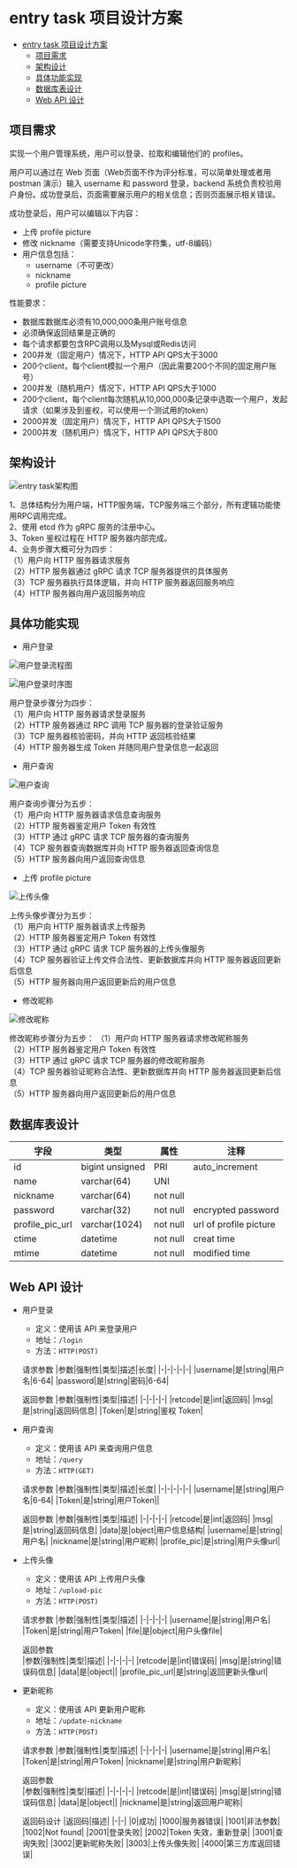 # entry task 项目设计方案

- [entry task 项目设计方案](#entry-task-项目设计方案)
  - [项目需求](#项目需求)
  - [架构设计](#架构设计)
  - [具体功能实现](#具体功能实现)
  - [数据库表设计](#数据库表设计)
  - [Web API 设计](#web-api-设计)

## 项目需求

实现一个用户管理系统，用户可以登录、拉取和编辑他们的 profiles。

用户可以通过在 Web 页面（Web页面不作为评分标准，可以简单处理或者用 postman 演示）输入 username 和 password 登录，backend 系统负责校验用户身份。成功登录后，页面需要展示用户的相关信息；否则页面展示相关错误。

成功登录后，用户可以编辑以下内容：

- 上传 profile picture
- 修改 nickname（需要支持Unicode字符集，utf-8编码）
- 用户信息包括：
  - username（不可更改）
  - nickname
  - profile picture

性能要求：

- 数据库数据库必须有10,000,000条用户账号信息
- 必须确保返回结果是正确的
- 每个请求都要包含RPC调用以及Mysql或Redis访问
- 200并发（固定用户）情况下，HTTP API QPS大于3000
- 200个client，每个client模拟一个用户（因此需要200个不同的固定用户账号）
- 200并发（随机用户）情况下，HTTP API QPS大于1000
- 200个client，每个client每次随机从10,000,000条记录中选取一个用户，发起请求（如果涉及到鉴权，可以使用一个测试用的token）
- 2000并发（固定用户）情况下，HTTP API QPS大于1500
- 2000并发（随机用户）情况下，HTTP API QPS大于800

## 架构设计

![entry task架构图](文档材料/entry_task架构图.drawio.png)

1、总体结构分为用户端，HTTP服务端，TCP服务端三个部分，所有逻辑功能使用RPC调用完成。  
2、使用 etcd 作为 gRPC 服务的注册中心。  
3、Token 鉴权过程在 HTTP 服务器内部完成。  
4、业务步骤大概可分为四步：  
（1）用户向 HTTP 服务器请求服务  
（2）HTTP 服务器通过 gRPC 请求 TCP 服务器提供的具体服务  
（3）TCP 服务器执行具体逻辑，并向 HTTP 服务器返回服务响应  
（4）HTTP 服务器向用户返回服务响应  

## 具体功能实现

- 用户登录

![用户登录流程图](文档材料/用户登录流程图.drawio.png)

![用户登录时序图](文档材料/用户登录v2_删除分支.drawio.png)

用户登录步骤分为四步：  
（1）用户向 HTTP 服务器请求登录服务  
（2）HTTP 服务器通过 RPC 调用 TCP 服务器的登录验证服务  
（3）TCP 服务器核验密码，并向 HTTP 返回核验结果  
（4）HTTP 服务器生成 Token 并随同用户登录信息一起返回  

- 用户查询

![用户查询](文档材料/用户查询.drawio.png)

用户查询步骤分为五步：  
（1）用户向 HTTP 服务器请求信息查询服务  
（2）HTTP 服务器鉴定用户 Token 有效性  
（3）HTTP 通过 gRPC 请求 TCP 服务器的查询服务  
（4）TCP 服务器查询数据库并向 HTTP 服务器返回查询信息  
（5）HTTP 服务器向用户返回查询信息  

- 上传 profile picture

![上传头像](文档材料/上传头像.drawio.png)

上传头像步骤分为五步：  
（1）用户向 HTTP 服务器请求上传服务  
（2）HTTP 服务器鉴定用户 Token 有效性  
（3）HTTP 通过 gRPC 请求 TCP 服务器的上传头像服务  
（4）TCP 服务器验证上传文件合法性、更新数据库并向 HTTP 服务器返回更新后信息  
（5）HTTP 服务器向用户返回更新后的用户信息  

- 修改昵称

![修改昵称](文档材料/更改昵称.drawio.png)

修改昵称步骤分为五步：
（1）用户向 HTTP 服务器请求修改昵称服务  
（2）HTTP 服务器鉴定用户 Token 有效性  
（3）HTTP 通过 gRPC 请求 TCP 服务器的修改昵称服务  
（4）TCP 服务器验证昵称合法性、更新数据库并向 HTTP 服务器返回更新后信息  
（5）HTTP 服务器向用户返回更新后的用户信息  

## 数据库表设计

|字段|类型|属性|注释|
|-|-|-|-|
|id|bigint unsigned| PRI| auto_increment|
|name|varchar(64) | UNI| |
|nickname|varchar(64) |not null| |
|password|varchar(32)| not null| encrypted password |
|profile_pic_url|varchar(1024)| not null| url of profile picture |
|ctime|datetime| not null| creat time |
|mtime|datetime| not null| modified time |

## Web API 设计

- 用户登录

  - 定义：使用该 API 来登录用户
  - 地址：`/login`
  - 方法：`HTTP(POST)`

  请求参数
  |参数|强制性|类型|描述|长度|
  |-|-|-|-|-|
  |username|是|string|用户名|6-64|
  |password|是|string|密码|6-64|

  返回参数
  |参数|强制性|类型|描述|
  |-|-|-|-|
  |retcode|是|int|返回码|
  |msg|是|string|返回码信息|
  |Token|是|string|鉴权 Token|

- 用户查询
  
  - 定义：使用该 API 来查询用户信息
  - 地址：`/query`
  - 方法：`HTTP(GET)`

  请求参数
  |参数|强制性|类型|描述|长度|
  |-|-|-|-|-|
  |username|是|string|用户名|6-64|
  |Token|是|string|用户Token||

  返回参数
  |参数|强制性|类型|描述|
  |-|-|-|-|
  |retcode|是|int|返回码|
  |msg|是|string|返回码信息|
  |data|是|object|用户信息结构|
  |username|是|string|用户名|
  |nickname|是|string|用户昵称|
  |profile_pic|是|string|用户头像url|

- 上传头像
  
  - 定义：使用该 API 上传用户头像
  - 地址：`/upload-pic`
  - 方法：`HTTP(POST)`

  请求参数
  |参数|强制性|类型|描述|
  |-|-|-|-|
  |username|是|string|用户名|
  |Token|是|string|用户Token|
  |file|是|object|用户头像file|

  返回参数  
  |参数|强制性|类型|描述|
  |-|-|-|-|
  |retcode|是|int|错误码|
  |msg|是|string|错误码信息|
  |data|是|object||
  |profile_pic_url|是|string|返回更新头像url|

- 更新昵称
  
  - 定义：使用该 API 更新用户昵称
  - 地址：`/update-nickname`
  - 方法：`HTTP(POST)`

  请求参数
  |参数|强制性|类型|描述|
  |-|-|-|-|
  |username|是|string|用户名|
  |Token|是|string|用户Token|
  |nickname|是|string|用户新昵称|

  返回参数  
  |参数|强制性|类型|描述|
  |-|-|-|-|
  |retcode|是|int|错误码|
  |msg|是|string|错误码信息|
  |data|是|object||
  |nickname|是|string|返回用户昵称|

  返回码设计
  |返回码|描述|
  |-|-|
  |0|成功|
  |1000|服务器错误|
  |1001|非法参数|
  |1002|Not found|
  |2001|登录失败|
  |2002|Token 失效，重新登录|
  |3001|查询失败|
  |3002|更新昵称失败|
  |3003|上传头像失败|
  |4000|第三方库返回错误|
  
  

